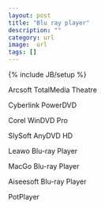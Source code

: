 ```yaml
---
layout: post
title: "Blu ray player"
description: ""
category: url
image:  url
tags: []
---
```

{% include JB/setup %}

Arcsoft TotalMedia Theatre

Cyberlink PowerDVD

Corel WinDVD Pro

SlySoft AnyDVD HD

Leawo Blu-ray Player

MacGo Blu-ray Player

Aiseesoft Blu-ray Player

PotPlayer



